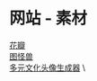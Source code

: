 # 网站 - 素材
[花瓣](https://huaban.com/) \
[图怪兽](https://818ps.com/) \
[多元文化头像生成器](https://multiavatar.com/) \

